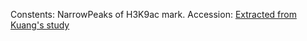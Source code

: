 Constents:
NarrowPeaks of H3K9ac mark.
Accession: [Extracted from Kuang's study](https://www.ncbi.nlm.nih.gov/geo/query/acc.cgi?acc=GSE52339)
